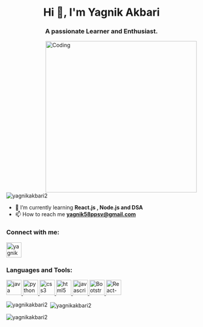 <h1 align="center">Hi 👋, I'm Yagnik Akbari</h1>
<h3 align="center">A passionate Learner and Enthusiast.</h3>
<img
  src="https://camo.githubusercontent.com/c1dcb74cc1c1835b1d716f5051499a2814c683c806b15f04b0eba492863703e9/68747470733a2f2f63646e2e6472696262626c652e636f6d2f75736572732f3733303730332f73637265656e73686f74732f363538313234332f6176656e746f2e676966"
  alt="Coding"
  width="400"
   align="right"
/>

<p align="left">
  <img
    src="https://komarev.com/ghpvc/?username=yagnikakbari2&label=Profile%20views&color=0e75b6&style=flat"
    alt="yagnikakbari2"
  />
</p>

- 🌱 I’m currently learning **React.js , Node.js and DSA** 
- 📫 How to reach me
**yagnik58ppsv@gmail.com**

<h3 align="left">Connect with me:</h3>
<p align="left">
  <a href="https://www.linkedin.com/in/yagnik-akbari-1574a9201/" target="blank"
    ><img
      align="center"
      src="https://cdn-icons-png.flaticon.com/128/3536/3536505.png"
      alt="yagnik akbari"
      height="40"
      width="40"
  /></a>
</p>

<h3 align="left">Languages and Tools:</h3>
<p align="left">
  <a href="https://www.java.com" target="_blank" rel="noreferrer">
    <img
      src="https://cdn-icons-png.flaticon.com/128/5968/5968282.png"
      alt="java"
      width="40"
      height="40"
    />
  </a>
   <a href="https://www.python.org" target="_blank" rel="noreferrer">
    <img
      src="https://cdn-icons-png.flaticon.com/128/5968/5968350.png"
      alt="python"
      width="40"
      height="40"
    />
  </a>
  <a href="https://www.w3schools.com/css/" target="_blank" rel="noreferrer">
    <img
      src="https://cdn-icons-png.flaticon.com/128/732/732190.png"
      alt="css3"
      width="40"
      height="40"
    />
  </a>
  <a href="https://www.w3.org/html/" target="_blank" rel="noreferrer">
    <img
      src="https://cdn-icons-png.flaticon.com/128/1216/1216733.png"
      alt="html5"
      width="40"
      height="40"
    />
  </a>  
  <a
    href="https://developer.mozilla.org/en-US/docs/Web/JavaScript"
    target="_blank"
    rel="noreferrer"
  >
    <img
      src="https://cdn-icons-png.flaticon.com/128/5968/5968292.png"
      alt="javascript"
      width="40"
      height="40"
    />
  </a> 
  <a href="https://getbootstrap.com/docs/5.0/getting-started/introduction/" target="_blank" rel="noreferrer">
    <img
      src="https://cdn-icons-png.flaticon.com/128/5968/5968672.png"
      alt="Bootstrap"
      width="40"
      height="40"
    />
  </a>
  <a href="https://react-bootstrap.netlify.app/" target="_blank" rel="noreferrer">
    <img
      src="https://react-bootstrap.netlify.app/img/logo.svg"
      alt="React-Bootstrap"
      width="40"
      height="40"
    />
  </a>
  
</p>



<p>
  <img
    align="left"
    src="https://github-readme-stats.vercel.app/api/top-langs?username=yagnikakbari2&show_icons=true&locale=en&layout=compact"
    alt="yagnikakbari2"
  />
</p>

<p>
  &nbsp;<img
    align="center"
    src="https://github-readme-stats.vercel.app/api?username=yagnikakbari2&show_icons=true&locale=en"
    alt="yagnikakbari2"
  />
</p>

<p>
  <img
    align="center"
    src="https://github-readme-streak-stats.herokuapp.com/?user=yagnikakbari2&"
    alt="yagnikakbari2"
  />
</p>

